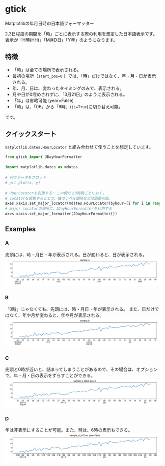 # gtick

Matplotlibの年月日時の日本語フォーマッター

2,3日程度の期間を「時」ごとに表示する際の利用を想定した日本語表示です。
表示が「H時(HH)」「M月D日」「Y年」のようになります。

## 特徴

- 「時」は全ての場所で表示される。
- 最初の場所（``start_pos=0`` ）では、「時」だけではなく、年・月・日が表示される。
- 年、月、日は、変わったタイミングのみで、表示される。
- 月や日が0埋めされずに、「3月21日」のように表示される。
- 「年」は省略可能 (year=False)
- 「時」は、「06」から「6時」(``ji=True``)に切り替え可能。

です。

## クイックスタート

``matplotlib.dates.HourLocator`` と組み合わせて使うことを想定しています。

```python
from gtick import JDayHourFormatter

import matplotlib.dates as mdates

# 何かデータをプロット
# plt.plot(x, y)

# HourLocatorを利用する: この例だと3時間ごとにおく。
# Locatorを調整することで、軸のラベル間隔などは調整可能。
axes.xaxis.set_major_locator(mdates.HourLocator(byhour=[i for i in range(0, 24, 3)]))
# major locatorの場所に、JDayHourFormatterを利用する
axes.xaxis.set_major_formatter(JDayHourFormatter())
```


## Examples

### A

先頭には、時・月日・年が表示される。日が変わると、日が表示される。
![Sample A](png/sample_a.png)


### B

「0時」じゃなくても、先頭には、時・月日・年が表示される。
また、日だけではなく、年や月が変わると、年や月が表示される。
![Sample B](png/sample_b.png)


### C

先頭と0時が近いと、詰まってしまうことがあるので、その場合は、オプションで、年・月・日の表示をずらすことができる。
![Sample C](png/sample_c.png)


### D

年は非表示にすることが可能。また、時は、6時の表示もできる。
![Sample D](png/sample_d.png)
